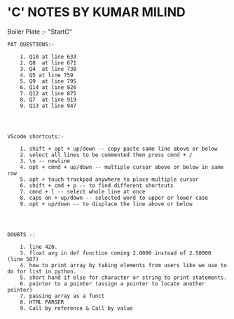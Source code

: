 # 'C' NOTES BY KUMAR MILIND
                                   

Boiler Plate :- "StartC"

       

    PAT QUESTIONS:-
        
        1. Q10 at line 633
        2. Q8  at line 671
        3. Q4  at line 738
        4. Q5 at line 759
        5. Q9  at line 795
        6. Q14 at line 826
        7. Q12 at line 875
        8. Q7  at line 919
        9. Q13 at line 947




    VScode shortcuts:-          
        
        1. shift + opt + up/down -- copy paste same line above or below
        2. select all lines to be commented then press cmnd + /
        3. \n -- newline
        4. opt + cmnd + up/down -- multiple cursor above or below in same row
        5. opt + touch trackpad anywhere to place multiple cursor
        6. shift + cmd + p -- to find different shortcuts
        7. cmnd + l -- select whole line at once
        8. caps on + up/down -- selected word to upper or lower case
        9. opt + up/down -- to displace the line above or below
        
        


    DOUBTS -:             
         
        1. line 420.
        3. float avg in def function coming 2.0000 instead of 2.50000 (line 507)
        4. how to print array by taking elements from users like we use to do for list in python.
        5. short hand if else for character or string to print statements.
        6. pointer to a pointer (assign a pointer to locate another pointer)
        7. passing array as a funct
        8. HTML PARSER
        9. Call by reference & Call by value
        
